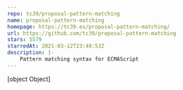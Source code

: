 ```yaml
---
repo: tc39/proposal-pattern-matching
name: proposal-pattern-matching
homepage: https://tc39.es/proposal-pattern-matching/
url: https://github.com/tc39/proposal-pattern-matching
stars: 5579
starredAt: 2021-03-12T23:48:53Z
description: |-
    Pattern matching syntax for ECMAScript
---
```


[object Object]

